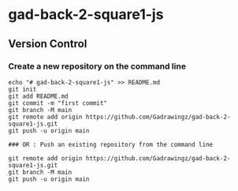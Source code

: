 # gad-back-2-square1-js

## Version Control

### Create a new repository on the command line

```git
echo "# gad-back-2-square1-js" >> README.md
git init
git add README.md
git commit -m "first commit"
git branch -M main
git remote add origin https://github.com/Gadrawingz/gad-back-2-square1-js.git
git push -u origin main

### OR : Push an existing repository from the command line

git remote add origin https://github.com/Gadrawingz/gad-back-2-square1-js.git
git branch -M main
git push -u origin main

```